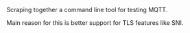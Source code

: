Scraping together a command line tool for testing MQTT.

Main reason for this is better support for TLS features like SNI.

